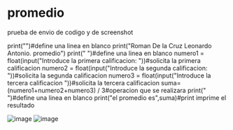 # promedio
prueba de envio de codigo y de screenshot

print("")#define una linea en blanco
print("Roman De la Cruz Leonardo Antonio. promedio")
print(" ")#define una linea en blanco
numero1 = float(input("Introduce la primera calificacion: "))#solicita la primera calificacion
numero2 = float(input("Introduce la segunda calificacion: "))#solicita la segunda calificacion
numero3 = float(input("Introduce la tercera calificacion "))#solicita la tercera calificacion
suma=(numero1+numero2+numero3) / 3#operacion que se realizara
print(" ")#define una linea en blanco
print("el promedio es",suma)#print imprime el resultado

![image](https://github.com/user-attachments/assets/60672300-78b9-4950-96c8-a33d4b3276bd)
![image](https://github.com/user-attachments/assets/d2992093-6b13-4493-a24b-a4116cff4edc)
